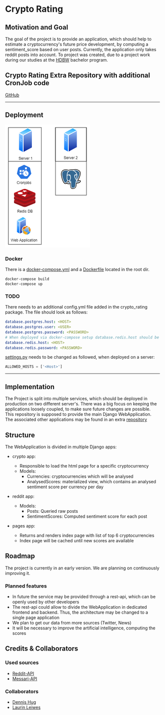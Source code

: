 # Crypto Rating 

## Motivation and Goal 
The goal of the project is to provide an application, which should help to estimate a cryptocurrency's future price development,
by computing a sentiment_score based on user posts. Currently, the application only takes reddit posts into account. 
To project was created, due to a project work during our studies at the [HDBW](https://www.hdbw-hochschule.de/) bachelor program.

## Crypto Rating Extra Repository with additional CronJob code
[GitHub](https://github.com/Pondo18/crypto-rating)


* * *

## Deployment

![server_architecture](static/images/server_architecture.png)

### Docker

There is a [docker-compose.yml](docker-compose.yml) and a [Dockerfile](Dockerfile) located in the root dir.
```shell
docker-compose build 
docker-compose up 
``` 

### TODO
There needs to an additional config.yml file added in the crypto_rating package. The file should look as follows:
```yaml
database.postgres.host: <HOST>
database.postgres.user: <USER>
database.postgres.password: <PASSWORD>
# When deployed via docker-compose setup database.redis.host should be 'redis:6379'
database.redis.host: <HOST>
database.redis.password: <PASSWORD>
```

[settings.py](/crypto_rating/settings.py) needs to be changed as followed, when deployed on a server: 

```python
ALLOWED_HOSTS = ['<Host>']
```

* * *

## Implementation 
The Project is split into multiple services, which should be deployed in production on two different server's. 
There was a big focus on keeping the applications loosely coupled, to make sure future changes are possible. 
This repository is supposed to provide the main Django WebApplication. 
The associated other applications may be found in an extra [repository]([https://github.com/Pondo18/crypto-rating-extra)


## Structure
The WebApplication is divided in multiple Django apps: 

- crypto app: 
    - Responsible to load the html page for a specific cryptocurrency
    - Models: 
        - Currencies: cryptocurrencies which will be analysed
        - AnalysedScores: materialized view, which contains an analysed sentiment score per currency per day

- reddit app: 
    - Models: 
        - Posts: Queried raw posts  
        - SentimentScores: Computed sentiment score for each post

- pages app: 
    - Returns and renders index page with list of top 6 cryptocurrencies 
    - Index page will be cached until new scores are available


## Roadmap
The project is currently in an early version. We are planning on continuously improving it. 

### Planned features
- In future the service may be provided through a rest-api, which can be openly used by other developers
- The rest-api could allow to divide the WebApplication in dedicated frontend and backend. Thus, the architecture may be changed to a single page application
- We plan to get our data from more sources (Twitter, News)
- It will be necessary to improve the artificial intelligence, computing the scores


## Credits & Collaborators
### Used sources 
- [Reddit-API](https://www.reddit.com/dev/api/)
- [Messari-API](https://messari.io/api)


### Collaborators
- [Dennis Hug](https://github.com/hugson-d)
- [Laurin Leiwes](https://github.com/NighthawkF119)
